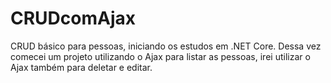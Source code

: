 # CRUDcomAjax
CRUD básico para pessoas, iniciando os estudos em .NET Core.
Dessa vez comecei um projeto utilizando o Ajax para listar as pessoas, irei utilizar o Ajax também para deletar e editar.
